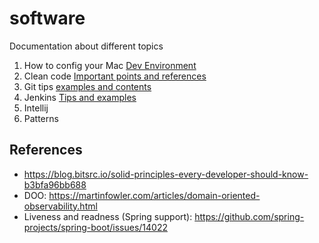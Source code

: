 # software
Documentation about different topics

1.  How to config your Mac  [Dev Environment](https://github.com/mcadac/software/blob/master/MacEnvironment.md)
2.  Clean code  [Important points and references](https://github.com/mcadac/software/blob/master/clean-code.md)
3.  Git tips [examples and contents](https://github.com/mcadac/software/blob/master/git.md)
4.  Jenkins [Tips and examples](https://github.com/mcadac/software/blob/master/jenkins.md)
5.  Intellij
6.  Patterns

## References
- https://blog.bitsrc.io/solid-principles-every-developer-should-know-b3bfa96bb688
- DOO: https://martinfowler.com/articles/domain-oriented-observability.html
- Liveness and readness (Spring support): https://github.com/spring-projects/spring-boot/issues/14022
